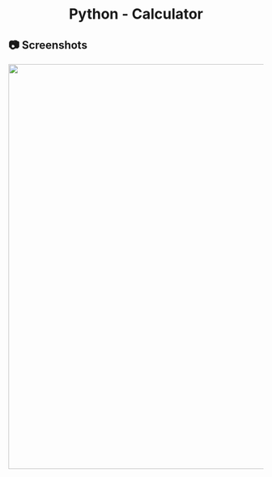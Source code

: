 <h1 align="center">
   Python - Calculator
</h1>

<h2>
📷 Screenshots
</h2>

<p align="center">
  <img src="https://github.com/ozkannbuyuk/python-exercises/assets/111967202/6e503214-5b91-4246-af37-21493bb405d3" width="800" />
</p>
